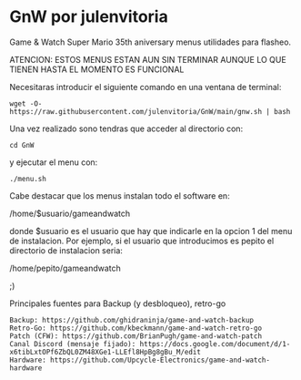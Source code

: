 # GnW por julenvitoria
Game &amp; Watch Super Mario 35th aniversary menus utilidades para flasheo.

ATENCION: ESTOS MENUS ESTAN AUN SIN TERMINAR AUNQUE LO QUE TIENEN HASTA EL MOMENTO ES FUNCIONAL

Necesitaras introducir el siguiente comando en una ventana de terminal:


    wget -O- https://raw.githubusercontent.com/julenvitoria/GnW/main/gnw.sh | bash


Una vez realizado sono tendras que acceder al directorio con:


    cd GnW


y ejecutar el menu con:


    ./menu.sh


Cabe destacar que los menus instalan todo el software en:

/home/$usuario/gameandwatch 

donde $usuario es el usuario que hay que indicarle en la opcion 1 del menu de instalacion.
Por ejemplo, si el usuario que introducimos es pepito el directorio de instalacion seria:

/home/pepito/gameandwatch

;)

Principales fuentes para Backup (y desbloqueo), retro-go

    Backup: https://github.com/ghidraninja/game-and-watch-backup
    Retro-Go: https://github.com/kbeckmann/game-and-watch-retro-go
    Patch (CFW): https://github.com/BrianPugh/game-and-watch-patch
    Canal Discord (mensaje fijado): https://docs.google.com/document/d/1-x6tibLxtOPf6ZbQL0ZM48XGe1-LLEfl8HpBg8gBu_M/edit
    Hardware: https://github.com/Upcycle-Electronics/game-and-watch-hardware
    
